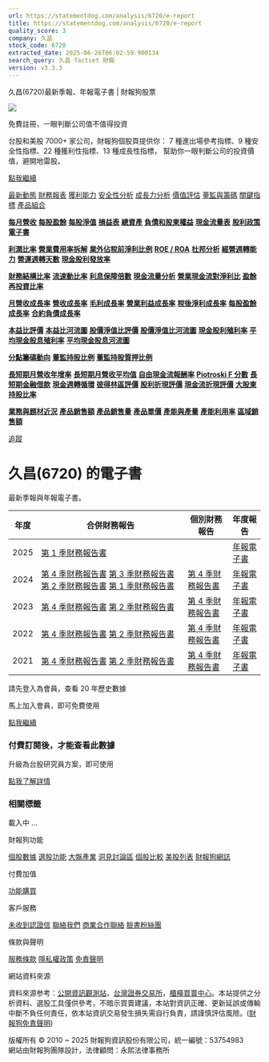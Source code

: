 ```yaml
---
url: https://statementdog.com/analysis/6720/e-report
title: https://statementdog.com/analysis/6720/e-report
quality_score: 3
company: 久昌
stock_code: 6720
extracted_date: 2025-06-26T06:02:59.900134
search_query: 久昌 factset 財報
version: v3.3.3
---
```


久昌(6720)最新季報、年報電子書 | 財報狗股票















![](https://www.facebook.com/tr?id=1265443774131605&ev=PageView&noscript=1)













































































免費註冊，一眼判斷公司值不值得投資

台股和美股 7000+ 家公司，財報狗個股頁提供你：
7 種進出場參考指標、9 種安全性指標、22 種獲利性指標、13 種成長性指標，
幫助你一眼判斷公司的投資價值，避開地雷股。

[點我繼續](/users/sign_up)

[最新動態](/analysis/6720)
[財務報表](/analysis/6720/monthly-revenue)
[獲利能力](/analysis/6720/profit-margin)
[安全性分析](/analysis/6720/financial-structure-ratio)
[成長力分析](/analysis/6720/monthly-revenue-growth-rate)
[價值評估](/analysis/6720/pe)
[董監與籌碼](/analysis/6720/broker-trading)
[關鍵指標](/analysis/6720/long-term-and-short-term-monthly-revenue-yoy)
[產品組合](/analysis/6720/ai-search)

[**每月營收**](/analysis/6720/monthly-revenue)
[**每股盈餘**](/analysis/6720/eps)
[**每股淨值**](/analysis/6720/nav)
[**損益表**](/analysis/6720/income-statement)
[**總資產**](/analysis/6720/assets)
[**負債和股東權益**](/analysis/6720/liabilities-and-equity)
[**現金流量表**](/analysis/6720/cash-flow-statement)
[**股利政策**](/analysis/6720/dividend-policy)
[**電子書**](/analysis/6720/e-report)

[**利潤比率**](/analysis/6720/profit-margin)
[**營業費用率拆解**](/analysis/6720/operating-expense-ratio)
[**業外佔稅前淨利比例**](/analysis/6720/non-operating-income-to-profit-before-tax)
[**ROE / ROA**](/analysis/6720/roe-roa)
[**杜邦分析**](/analysis/6720/du-pont-analysis)
[**經營週轉能力**](/analysis/6720/turnover-ratio)
[**營運週轉天數**](/analysis/6720/turnover-days)
[**現金股利發放率**](/analysis/6720/dividend-payout-ratio)

[**財務結構比率**](/analysis/6720/financial-structure-ratio)
[**流速動比率**](/analysis/6720/current-ratio-and-quick-ratio)
[**利息保障倍數**](/analysis/6720/interest-coverage-ratio)
[**現金流量分析**](/analysis/6720/cash-flow-analysis)
[**營業現金流對淨利比**](/analysis/6720/operating-cash-flow-to-net-income-ratio)
[**盈餘再投資比率**](/analysis/6720/reinvestment-rate)

[**月營收成長率**](/analysis/6720/monthly-revenue-growth-rate)
[**營收成長率**](/analysis/6720/revenue-growth-rate)
[**毛利成長率**](/analysis/6720/gross-profit-growth-rate)
[**營業利益成長率**](/analysis/6720/operating-income-growth-rate)
[**稅後淨利成長率**](/analysis/6720/net-income-growth-rate)
[**每股盈餘成長率**](/analysis/6720/eps-growth-rate)
[**合約負債成長率**](/analysis/6720/current-contract-liabilities-growth-rate)

[**本益比評價**](/analysis/6720/pe)
[**本益比河流圖**](/analysis/6720/pe-band)
[**股價淨值比評價**](/analysis/6720/pb)
[**股價淨值比河流圖**](/analysis/6720/pb-band)
[**現金股利殖利率**](/analysis/6720/dividend-yield)
[**平均現金股息殖利率**](/analysis/6720/average-dividend-yield)
[**平均現金股息河流圖**](/analysis/6720/average-dividend-yield-band)

[**分點籌碼動向**](/analysis/6720/broker-trading)
[**董監持股比例**](/analysis/6720/board-members-and-supervisors-shares-to-shares-outstanding-ratio)
[**董監持股質押比例**](/analysis/6720/pledging-ratio-of-board-members-and-supervisors)

[**長短期月營收年增率**](/analysis/6720/long-term-and-short-term-monthly-revenue-yoy)
[**長短期月營收平均值**](/analysis/6720/average-long-term-and-short-term-monthly-revenue)
[**自由現金流報酬率**](/analysis/6720/croic)
[**Piotroski F 分數**](/analysis/6720/piotroski-f-score)
[**長短期金融借款**](/analysis/6720/financial-borrowing)
[**現金週轉循環**](/analysis/6720/cash-conversion-cycle)
[**彼得林區評價**](/analysis/6720/peter-lynch-valuation)
[**股利折現評價**](/analysis/6720/dividend-discount-valuation)
[**現金流折現評價**](/analysis/6720/dcf-valuation)
[**大股東持股比率**](/analysis/6720/majority-shareholders-share-ratio)

[**業務與題材近況**](/analysis/6720/ai-search)
[**產品銷售額**](/analysis/6720/product-sales-figure)
[**產品銷售量**](/analysis/6720/product-sales-volume)
[**產品單價**](/analysis/6720/product-unit-price)
[**產能與產量**](/analysis/6720/production-capacity)
[**產能利用率**](/analysis/6720/production-capacity-utilization)
[**區域銷售額**](/analysis/6720/product-regional-sales)

[追蹤](/users/sign_up)

# 久昌(6720) 的電子書

最新季報與年報電子書。

| 年度 | 合併財務報告 | 個別財務報告 | 年度報告 |
| --- | --- | --- | --- |
| 2025 | [第 1 季財務報告書](https://doc.twse.com.tw/server-java/t57sb01?co_id=6720&colorchg=1&kind=A&step=9&filename=202501_6720_AI1.pdf) |  | [年報電子書](/analysis) |
| 2024 | [第 4 季財務報告書](https://doc.twse.com.tw/server-java/t57sb01?co_id=6720&colorchg=1&kind=A&step=9&filename=202404_6720_AI1.pdf)  [第 3 季財務報告書](https://doc.twse.com.tw/server-java/t57sb01?co_id=6720&colorchg=1&kind=A&step=9&filename=202403_6720_AI1.pdf)  [第 2 季財務報告書](https://doc.twse.com.tw/server-java/t57sb01?co_id=6720&colorchg=1&kind=A&step=9&filename=202402_6720_AI1.pdf)  [第 1 季財務報告書](https://doc.twse.com.tw/server-java/t57sb01?co_id=6720&colorchg=1&kind=A&step=9&filename=202401_6720_AI1.pdf) | [第 4 季財務報告書](https://doc.twse.com.tw/server-java/t57sb01?co_id=6720&colorchg=1&kind=A&step=9&filename=202404_6720_AI3.pdf) | [年報電子書](https://doc.twse.com.tw/server-java/t57sb01?co_id=6720&colorchg=1&kind=F&step=9&filename=2024_6720_20250626F04.pdf) |
| 2023 | [第 4 季財務報告書](https://doc.twse.com.tw/server-java/t57sb01?co_id=6720&colorchg=1&kind=A&step=9&filename=202304_6720_AI1.pdf)  [第 2 季財務報告書](https://doc.twse.com.tw/server-java/t57sb01?co_id=6720&colorchg=1&kind=A&step=9&filename=202302_6720_AI1.pdf) | [第 4 季財務報告書](https://doc.twse.com.tw/server-java/t57sb01?co_id=6720&colorchg=1&kind=A&step=9&filename=202304_6720_AI3.pdf) | [年報電子書](https://doc.twse.com.tw/server-java/t57sb01?co_id=6720&colorchg=1&kind=F&step=9&filename=2023_6720_20240524F04.pdf) |
| 2022 | [第 4 季財務報告書](https://doc.twse.com.tw/server-java/t57sb01?co_id=6720&colorchg=1&kind=A&step=9&filename=202204_6720_AI1.pdf)  [第 2 季財務報告書](https://doc.twse.com.tw/server-java/t57sb01?co_id=6720&colorchg=1&kind=A&step=9&filename=202202_6720_AI1.pdf) | [第 4 季財務報告書](https://doc.twse.com.tw/server-java/t57sb01?co_id=6720&colorchg=1&kind=A&step=9&filename=202204_6720_AI3.pdf) | [年報電子書](https://doc.twse.com.tw/server-java/t57sb01?co_id=6720&colorchg=1&kind=F&step=9&filename=2022_6720_20230613F04.pdf) |
| 2021 | [第 4 季財務報告書](https://doc.twse.com.tw/server-java/t57sb01?co_id=6720&colorchg=1&kind=A&step=9&filename=202104_6720_AI1.pdf)  [第 2 季財務報告書](https://doc.twse.com.tw/server-java/t57sb01?co_id=6720&colorchg=1&kind=A&step=9&filename=202102_6720_AI1.pdf) | [第 4 季財務報告書](https://doc.twse.com.tw/server-java/t57sb01?co_id=6720&colorchg=1&kind=A&step=9&filename=202104_6720_AI3.pdf) | [年報電子書](https://doc.twse.com.tw/server-java/t57sb01?co_id=6720&colorchg=1&kind=F&step=9&filename=2021_6720_20220623F04.pdf) |

請先登入為會員，查看 20 年歷史數據

馬上加入會員，即可免費使用

[點我繼續](/users/sign_up)

### 付費訂閱後，才能查看此數據

升級為台股研究員方案，即可使用

[點我了解詳情](/pricing)

### 相關標籤

載入中 ...





財報狗功能

[個股數據](/analysis)
[選股功能](/screeners)
[大盤產業](/taiex)
[洞見討論區](/insight)
[個股比較](/compare/tpe)
[美股列表](/us-stock-list)
[財報狗網誌](/blog/)

付費加值

[功能購買](/pricing)

客戶服務

[未收到認證信](/users/recv_auth_fail)
[聯絡我們](/contact)
[商業合作聯絡](/contact)
[臉書粉絲團](//www.facebook.com/statementdog)

條款與聲明

[服務條款](/law/tos)
[隱私權政策](/law/privacy)
[免責聲明](/law/disclaimer)

網站資料來源

資料來源参考：[公開資訊觀測站](http://mops.twse.com.tw/mops/web/index)，[台灣證券交易所](http://www.tse.com.tw/)，[櫃檯買賣中心](http://www.otc.org.tw/)。本站提供之分析資料、選股工具僅供參考，不暗示買賣建議，本站對資訊正確、更新延誤或傳輸中斷不負任何責任，依本站資訊交易發生損失需自行負責，請謹慎評估風險。([財報狗免責聲明](/law/disclaimer))

版權所有 © 2010 ~ 2025 財報狗資訊股份有限公司，統一編號：53754983  
網站由財報狗團隊設計，法律顧問：永熙法律事務所